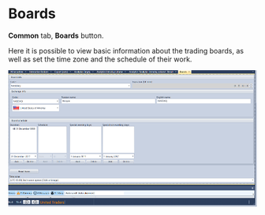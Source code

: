 # Boards

**Common** tab, **Boards** button.

Here it is possible to view basic information about the trading boards, as well as set the time zone and the schedule of their work.

![hydra boards](../images/hydra_boards.png)
